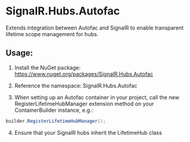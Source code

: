 # SignalR.Hubs.Autofac

Extends integration between Autofac and SignalR to enable transparent lifetime scope management for hubs.

## Usage:

1. Install the NuGet package: https://www.nuget.org/packages/SignalR.Hubs.Autofac

2. Reference the namespace: SignalR.Hubs.Autofac

3. When setting up an Autofac container in your project, call the new RegisterLifetimeHubManager extension method on your ContainerBuilder instance, e.g.:

  ```C#
  builder.RegisterLifetimeHubManager();
  ```

4. Ensure that your SignalR hubs inherit the LifetimeHub class
